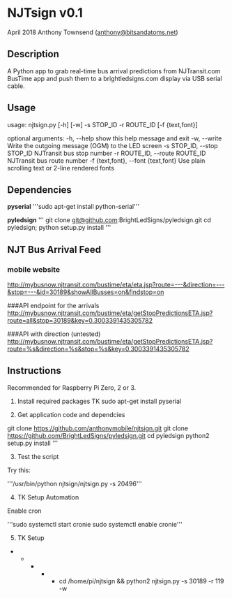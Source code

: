 # NJTsign v0.1
April 2018 
Anthony Townsend (anthony@bitsandatoms.net)

## Description

A Python app to grab real-time bus arrival predictions from NJTransit.com BusTime app and push them to a brightledsigns.com display via USB serial cable.

## Usage

usage: njtsign.py [-h] [-w] -s STOP_ID -r ROUTE_ID [-f {text,font}]

optional arguments:
  -h, --help            show this help message and exit
  -w, --write           Write the outgoing message (OGM) to the LED screen
  -s STOP_ID, --stop STOP_ID
                        NJTransit bus stop number
  -r ROUTE_ID, --route ROUTE_ID
                        NJTransit bus route number
  -f {text,font}, --font {text,font}
                        Use plain scrolling text or 2-line rendered fonts


## Dependencies

**pyserial**
'''sudo apt-get install python-serial'''

**pyledsign**
'''
git clone git@github.com:BrightLedSigns/pyledsign.git
cd pyledsign; python setup.py install
'''

## NJT Bus Arrival Feed

### mobile website
http://mybusnow.njtransit.com/bustime/eta/eta.jsp?route=---&direction=---&stop=---&id=30189&showAllBusses=on&findstop=on

###API endpoint for the arrivals
http://mybusnow.njtransit.com/bustime/eta/getStopPredictionsETA.jsp?route=all&stop=30189&key=0.3003391435305782

###API with direction (untested) 
http://mybusnow.njtransit.com/bustime/eta/getStopPredictionsETA.jsp?route=%s&direction=%s&stop=%s&key=0.3003391435305782


## Instructions

Recommended for Raspberry Pi Zero, 2 or 3.

1. Install required packages
TK sudo apt-get install pyserial

2. Get application code and dependcies

git clone https://github.com/anthonymobile/njtsign.git
git clone https://github.com/BrightLedSigns/pyledsign.git
cd pyledsign
python2 setup.py install
'''

3. Test the script

Try this:

'''/usr/bin/python njtsign/njtsign.py -s 20496'''

4. TK Setup Automation

Enable cron

'''sudo systemctl start cronie
sudo systemctl enable cronie'''


5. TK Setup

* * * * * cd /home/pi/njtsign && python2 njtsign.py -s 30189 -r 119 -w


